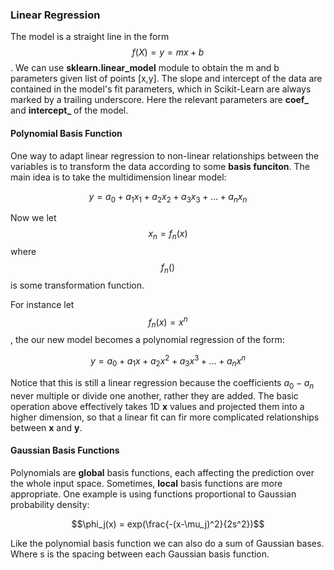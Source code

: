 ### Linear Regression
The model is a straight line in the form $$f(X)=y=mx+b$$.  We can use **sklearn.linear_model** module to obtain the m and b parameters given list of points [x,y].  The slope and intercept of the data are contained in the model's fit parameters, which in Scikit-Learn are always marked by a trailing underscore. Here the relevant parameters are **coef_** and **intercept_** of the model.

#### Polynomial Basis Function 
One way to adapt linear regression to non-linear relationships between the variables is to transform the data according to some **basis funciton**.  The main idea is to take the multidimension linear model:

$$y=a_0+a_1x_1+a_2x_2+a_3x_3+...+a_nx_n$$

Now we let $$x_n=f_n(x)$$ where $$f_n()$$ is some transformation function.

For instance let $$f_n(x)=x^n$$, the our new model becomes a polynomial regression of the form:

$$y=a_0+a_1x+a_2x^2+a_3x^3+...+a_nx^n$$

Notice that this is still a linear regression because the coefficients $a_0 - a_n$ never multiple or divide one another, rather they are added.  The basic operation above effectively takes 1D **x** values and projected them into a higher dimension, so that a linear fit can fir more complicated relationships between **x** and **y**.

#### Gaussian Basis Functions
Polynomials are **global** basis functions, each affecting the prediction over the whole input space.  Sometimes, **local** basis functions are more appropriate. One example is using functions proportional to Gaussian probability density:

$$\phi_j(x) = exp(\frac{-(x-\mu_j)^2}{2s^2})$$

Like the polynomial basis function we can also do a sum of Gaussian bases.  Where s is the spacing between each Gaussian basis function.